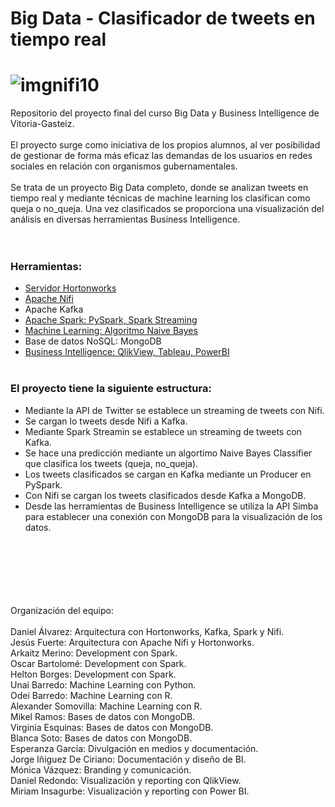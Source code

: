 # Big Data - Clasificador de tweets en tiempo real
# ![imgnifi10](https://github.com/GasteizTeEscucha/proyecto-final/blob/master/img/Diagram.png)
Repositorio del proyecto final del curso Big Data y Business Intelligence de Vitoria-Gasteiz.
</br></br>
El proyecto surge como iniciativa de los propios alumnos, al ver posibilidad de gestionar de forma más eficaz las demandas de los usuarios en redes sociales en relación con organismos gubernamentales.
</br></br>
Se trata de un proyecto Big Data completo, donde se analizan tweets en tiempo real y mediante técnicas de machine learning los clasifican como queja o no_queja. Una vez clasificados se proporciona una visualización del análisis en diversas herramientas Business Intelligence. 
</br></br></br>
### Herramientas:
* [Servidor Hortonworks](https://github.com/GasteizTeEscucha/proyecto-final/tree/master/Arquitectura%20HDP2.5_Kafka_Spark_MongoDB)
* [Apache Nifi](https://github.com/GasteizTeEscucha/proyecto-final/tree/master/NiFi)
* Apache Kafka
* [Apache Spark: PySpark, Spark Streaming](https://github.com/GasteizTeEscucha/proyecto-final/tree/master/Spark)
* [Machine Learning: Algoritmo Naive Bayes](https://github.com/GasteizTeEscucha/proyecto-final/tree/master/Machine_Learning)
* Base de datos NoSQL: MongoDB
* [Business Intelligence: QlikView, Tableau, PowerBI](https://github.com/GasteizTeEscucha/proyecto-final/tree/master/Business%20Intelligence)
</br></br>
### El proyecto tiene la siguiente estructura:
* Mediante la API de Twitter se establece un streaming de tweets con Nifi.
* Se cargan lo tweets desde Nifi a Kafka.
* Mediante Spark Streamin se establece un streaming de tweets con Kafka.
* Se hace una predicción mediante un algortimo Naive Bayes Classifier que clasifica los tweets (queja, no_queja).
* Los tweets clasificados se cargan en Kafka mediante un Producer en PySpark.
* Con Nifi se cargan los tweets clasificados desde Kafka a MongoDB.
* Desde las herramientas de Business Intelligence se utiliza la API Simba para establecer una conexión con MongoDB para la visualización   de los datos.

</br></br>
</br>
</br></br>
</br>
Organización del equipo:
</br></br>
Daniel Álvarez: Arquitectura con Hortonworks, Kafka, Spark y Nifi.</br>
Jesús Fuerte: Arquitectura con Apache Nifi y Hortonworks.</br>
Arkaitz Merino: Development con Spark.</br>
Oscar Bartolomé: Development con Spark.</br>
Helton Borges: Development con Spark.</br>
Unai Barredo: Machine Learning con Python.</br>
Odei Barredo: Machine Learning con R.</br>
Alexander Somovilla: Machine Learning con R.</br>
Mikel Ramos: Bases de datos con MongoDB.</br>
Virginia Esquinas: Bases de datos con MongoDB.</br>
Blanca Soto: Bases de datos con MongoDB.</br>
Esperanza García: Divulgación en medios y documentación.</br>
Jorge Iñiguez De Ciriano: Documentación y diseño de BI.</br>
Mónica Vázquez: Branding y comunicación.</br> 
Daniel Redondo: Visualización y reporting con QlikView.</br>
Miriam Insagurbe: Visualización y reporting con Power BI. </br>
